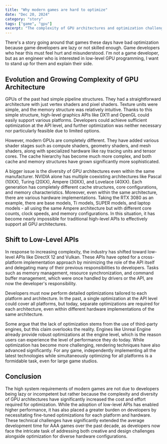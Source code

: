 ```yaml
---
title: "Why modern games are hard to optimize"
date: "Dec 20, 2024"
category: "story"
tags: ["game", "gpu"]
excerpt: "The complexity of GPU architectures and optimization challenges..."
---
```


There's a story going around that games these days have bad optimization because game developers are lazy or not skilled enough. Game developers who hear this must feel hurt and misunderstood. I'm not a game developer, but as an engineer who is interested in low-level GPU programming, I want to stand up for them and explain their side.

## Evolution and Growing Complexity of GPU Architecture

GPUs of the past had simple pipeline structures. They had a straightforward architecture with just vertex shaders and pixel shaders. Texture units were simple, and the memory structure was relatively intuitive. Thanks to this simple structure, high-level graphics APIs like DX11 and OpenGL could easily support various platforms. Developers could achieve sufficient optimization at the API level, and further optimization was neither necessary nor particularly feasible due to limited options.

However, modern GPUs are completely different. They have added various shader stages such as compute shaders, geometry shaders, and mesh shaders, along with specialized hardware like ray tracing units and tensor cores. The cache hierarchy has become much more complex, and both cache and memory structures have grown significantly more sophisticated.

A bigger issue is the diversity of GPU architectures even within the same manufacturer. NVIDIA alone has multiple coexisting architectures like Pascal (10XX), Turing (20XX), Ampere (30XX), and Lovelace (40XX). Each generation has completely different cache structures, core configurations, and memory characteristics. Moreover, even within the same architecture, there are various hardware implementations. Taking the RTX 3080 as an example, there are base models, Ti models, SUPER models, and laptop models - all using the same Ampere architecture but with different core counts, clock speeds, and memory configurations. In this situation, it has become nearly impossible for traditional high-level APIs to effectively support all GPU architectures.

## Shift to Low-Level APIs

In response to increasing complexity, the industry has shifted toward low-level APIs like DirectX 12 and Vulkan. These APIs have opted for a cross-platform implementation approach by minimizing the role of the API itself and delegating many of their previous responsibilities to developers. Tasks such as memory management, resource synchronization, and command buffer management, which were once handled by drivers or the API, are now the developer's responsibility.

Developers must now perform detailed optimizations tailored to each platform and architecture. In the past, a single optimization at the API level could cover all platforms, but today, separate optimizations are required for each architecture, even within different hardware implementations of the same architecture.

Some argue that the lack of optimization stems from the use of third-party engines, but this claim overlooks the reality. Engines like Unreal Engine already provide robust optimizations at the engine level, which is the reason users can experience the level of performance they do today. While optimization has become more challenging, rendering techniques have also advanced significantly. For any game, independently implementing all the latest technologies while simultaneously optimizing for all platforms is a formidable task, even for large game studios.

## Conclusion

The high system requirements of modern games are not due to developers being lazy or incompetent but rather because the complexity and diversity of GPU architectures have significantly increased the cost and effort required for optimization. While the adoption of low-level APIs has enabled higher performance, it has also placed a greater burden on developers by necessitating fine-tuned optimizations for each platform and hardware. These technical challenges have significantly extended the average development time for AAA games over the past decade, as developers now face the intricate task of addressing both creative and design challenges alongside optimization for diverse hardware configurations.
